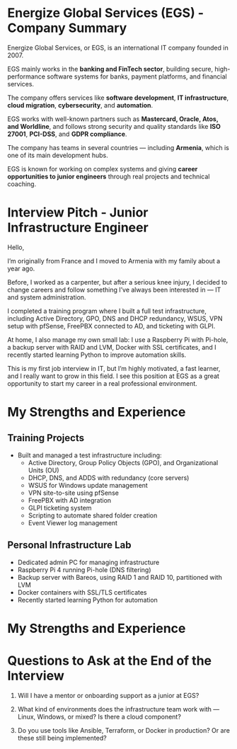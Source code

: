 # Energize Global Services (EGS) - Company Summary

Energize Global Services, or EGS, is an international IT company founded in 2007.

EGS mainly works in the **banking and FinTech sector**, building secure, high-performance software systems for banks, payment platforms, and financial services.

The company offers services like **software development**, **IT infrastructure**, **cloud migration**, **cybersecurity**, and **automation**.

EGS works with well-known partners such as **Mastercard, Oracle, Atos, and Worldline**, and follows strong security and quality standards like **ISO 27001**, **PCI-DSS**, and **GDPR compliance**.

The company has teams in several countries — including **Armenia**, which is one of its main development hubs.

EGS is known for working on complex systems and giving **career opportunities to junior engineers** through real projects and technical coaching.




# Interview Pitch - Junior Infrastructure Engineer

Hello,

I’m originally from France and I moved to Armenia with my family about a year ago.

Before, I worked as a carpenter, but after a serious knee injury, I decided to change careers and follow something I’ve always been interested in — IT and system administration.

I completed a training program where I built a full test infrastructure, including Active Directory, GPO, DNS and DHCP redundancy, WSUS, VPN setup with pfSense, FreePBX connected to AD, and ticketing with GLPI.

At home, I also manage my own small lab: I use a Raspberry Pi with Pi-hole, a backup server with RAID and LVM, Docker with SSL certificates, and I recently started learning Python to improve automation skills.

This is my first job interview in IT, but I’m highly motivated, a fast learner, and I really want to grow in this field. I see this position at EGS as a great opportunity to start my career in a real professional environment.



# My Strengths and Experience

## Training Projects

- Built and managed a test infrastructure including:
  - Active Directory, Group Policy Objects (GPO), and Organizational Units (OU)
  - DHCP, DNS, and ADDS with redundancy (core servers)
  - WSUS for Windows update management
  - VPN site-to-site using pfSense
  - FreePBX with AD integration
  - GLPI ticketing system
  - Scripting to automate shared folder creation
  - Event Viewer log management

## Personal Infrastructure Lab

- Dedicated admin PC for managing infrastructure
- Raspberry Pi 4 running Pi-hole (DNS filtering)
- Backup server with Bareos, using RAID 1 and RAID 10, partitioned with LVM
- Docker containers with SSL/TLS certificates
- Recently started learning Python for automation
# My Strengths and Experience

# Questions to Ask at the End of the Interview

1. Will I have a mentor or onboarding support as a junior at EGS?

2. What kind of environments does the infrastructure team work with — Linux, Windows, or mixed? Is there a cloud component?

3. Do you use tools like Ansible, Terraform, or Docker in production? Or are these still being implemented?

